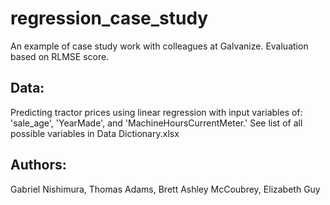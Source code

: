 # regression_case_study
An example of case study work with colleagues at Galvanize.  Evaluation based on RLMSE score.

## Data:
Predicting tractor prices using linear regression with input variables of: 'sale_age', 'YearMade', and 'MachineHoursCurrentMeter.'  See list of all possible variables in Data Dictionary.xlsx

## Authors:
Gabriel Nishimura, Thomas Adams, Brett Ashley McCoubrey, Elizabeth Guy
